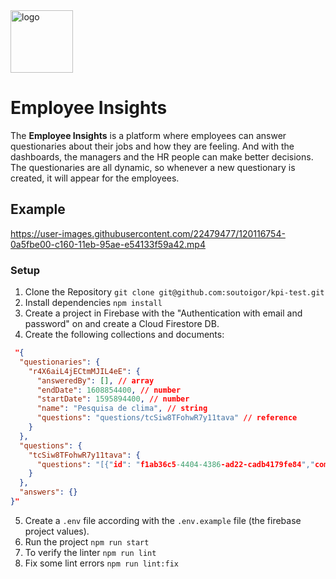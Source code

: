 <img src="https://user-images.githubusercontent.com/22479477/120116783-206d7e80-c160-11eb-9ad6-2586a9323b7c.png" alt="logo" width="100">


# Employee Insights
The **Employee Insights** is a platform where employees can answer questionaries about their jobs and how they are feeling.
And with the dashboards, the managers and the HR people can make better decisions.
The questionaries are all dynamic, so whenever a new questionary is created, it will appear for the employees.

## Example
https://user-images.githubusercontent.com/22479477/120116754-0a5fbe00-c160-11eb-95ae-e54133f59a42.mp4



### Setup

1. Clone the Repository
```git clone git@github.com:soutoigor/kpi-test.git```
2. Install dependencies
```npm install```
3. Create a project in Firebase with the "Authentication with email and password" on and create a Cloud Firestore DB.
4.  Create the following collections and documents:
```JSON
 "{
  "questionaries": {
    "r4X6aiL4jECtmMJIL4eE": {
      "answeredBy": [], // array
      "endDate": 1608854400, // number
      "startDate": 1595894400, // number
      "name": "Pesquisa de clima", // string
      "questions": "questions/tcSiw8TFohwR7y11tava" // reference
    }
  },
  "questions": {
    "tcSiw8TFohwR7y11tava": {
      "questions": "[{"id": "f1ab36c5-4404-4386-ad22-cadb4179fe84","component": "SelectEmployees","label": "Quantos funcionários tem a sua empresa?"},{"id": "097fdaeb-fc89-4dbf-b5ea-6313f7e166d2","component": "SelectEmployeesTeam","label": "Quantas pessoas tem a sua equipe?"},{"id": "b058e8ba-e593-4ffe-8347-6fbc2338c381","component": "SelectOneToTen","label": "Qual a sua satisfação com a empresa?"},{"id": "9c44f40e-7fb1-4a91-a1d9-c1ce4f3b4451","component": "SelectOneToTen","label": "Como você avalia seu chefe?"}]" // string
    }
  },
  "answers": {}
}"
```
5. Create a `.env` file according with the `.env.example` file (the firebase project values).
6. Run the project
```npm run start```
7. To verify the linter
```npm run lint```
8. Fix some lint errors
```npm run lint:fix```

